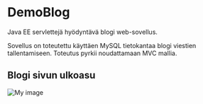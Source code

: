 DemoBlog
========

Java EE servlettejä hyödyntävä blogi web-sovellus.

Sovellus on toteutettu käyttäen MySQL tietokantaa blogi viestien tallentamiseen. Toteutus pyrkii noudattamaan MVC mallia.



Blogi sivun ulkoasu
--------------------------

![My image](http://i.imgur.com/Qyqibk6.png)
